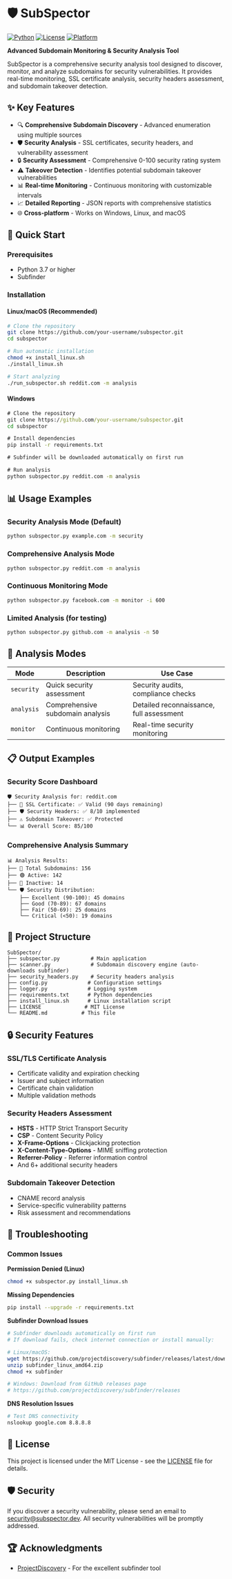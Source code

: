 # 🛡️ SubSpector 
[![Python](https://img.shields.io/badge/Python-3.7+-blue.svg)](https://python.org)
[![License](https://img.shields.io/badge/License-MIT-green.svg)](LICENSE)
[![Platform](https://img.shields.io/badge/Platform-Windows%20%7C%20Linux%20%7C%20macOS-lightgrey.svg)]()

**Advanced Subdomain Monitoring & Security Analysis Tool**

SubSpector is a comprehensive security analysis tool designed to discover, monitor, and analyze subdomains for security vulnerabilities. It provides real-time monitoring, SSL certificate analysis, security headers assessment, and subdomain takeover detection.


## ✨ Key Features

- 🔍 **Comprehensive Subdomain Discovery** - Advanced enumeration using multiple sources
- 🛡️ **Security Analysis** - SSL certificates, security headers, and vulnerability assessment
- 🔒 **Security Assessment** - Comprehensive 0-100 security rating system
- ⚠️ **Takeover Detection** - Identifies potential subdomain takeover vulnerabilities
- 📊 **Real-time Monitoring** - Continuous monitoring with customizable intervals
- 📈 **Detailed Reporting** - JSON reports with comprehensive statistics
- 🌐 **Cross-platform** - Works on Windows, Linux, and macOS


## 🚀 Quick Start

### Prerequisites

- Python 3.7 or higher
- Subfinder

### Installation

#### Linux/macOS (Recommended)

```bash
# Clone the repository
git clone https://github.com/your-username/subspector.git
cd subspector

# Run automatic installation
chmod +x install_linux.sh
./install_linux.sh

# Start analyzing
./run_subspector.sh reddit.com -m analysis
```

#### Windows

```cmd
# Clone the repository
git clone https://github.com/your-username/subspector.git
cd subspector

# Install dependencies
pip install -r requirements.txt

# Subfinder will be downloaded automatically on first run

# Run analysis
python subspector.py reddit.com -m analysis
```

## 📊 Usage Examples

### Security Analysis Mode (Default)
```bash
python subspector.py example.com -m security
```

### Comprehensive Analysis Mode
```bash
python subspector.py reddit.com -m analysis
```

### Continuous Monitoring Mode
```bash
python subspector.py facebook.com -m monitor -i 600
```

### Limited Analysis (for testing)
```bash
python subspector.py github.com -m analysis -n 50
```

## 🔧 Analysis Modes

| Mode | Description | Use Case |
|------|-------------|----------|
| `security` | Quick security assessment | Security audits, compliance checks |
| `analysis` | Comprehensive subdomain analysis | Detailed reconnaissance, full assessment |
| `monitor` | Continuous monitoring | Real-time security monitoring |

## 📋 Output Examples

### Security Score Dashboard
```
🛡️ Security Analysis for: reddit.com
├── 🔐 SSL Certificate: ✅ Valid (90 days remaining)
├── 🛡️ Security Headers: ✅ 8/10 implemented  
├── ⚠️ Subdomain Takeover: ✅ Protected
└── 📊 Overall Score: 85/100
```

### Comprehensive Analysis Summary
```
📊 Analysis Results:
├── 📍 Total Subdomains: 156
├── 🟢 Active: 142
├── 🔴 Inactive: 14
└── 🛡️ Security Distribution:
    ├── Excellent (90-100): 45 domains
    ├── Good (70-89): 67 domains  
    ├── Fair (50-69): 25 domains
    └── Critical (<50): 19 domains
```

## 📁 Project Structure

```
SubSpector/
├── subspector.py          # Main application
├── scanner.py             # Subdomain discovery engine (auto-downloads subfinder)
├── security_headers.py    # Security headers analysis
├── config.py             # Configuration settings
├── logger.py             # Logging system
├── requirements.txt      # Python dependencies
├── install_linux.sh      # Linux installation script
├── LICENSE              # MIT License
└── README.md           # This file
```

## 🔒 Security Features

### SSL/TLS Certificate Analysis
- Certificate validity and expiration checking
- Issuer and subject information
- Certificate chain validation
- Multiple validation methods

### Security Headers Assessment
- **HSTS** - HTTP Strict Transport Security
- **CSP** - Content Security Policy
- **X-Frame-Options** - Clickjacking protection
- **X-Content-Type-Options** - MIME sniffing protection
- **Referrer-Policy** - Referrer information control
- And 6+ additional security headers

### Subdomain Takeover Detection
- CNAME record analysis
- Service-specific vulnerability patterns
- Risk assessment and recommendations


## 🔧 Troubleshooting

### Common Issues

**Permission Denied (Linux)**
```bash
chmod +x subspector.py install_linux.sh
```

**Missing Dependencies**
```bash
pip install --upgrade -r requirements.txt
```

**Subfinder Download Issues**
```bash
# Subfinder downloads automatically on first run
# If download fails, check internet connection or install manually:

# Linux/macOS:
wget https://github.com/projectdiscovery/subfinder/releases/latest/download/subfinder_linux_amd64.zip
unzip subfinder_linux_amd64.zip
chmod +x subfinder

# Windows: Download from GitHub releases page
# https://github.com/projectdiscovery/subfinder/releases
```

**DNS Resolution Issues**
```bash
# Test DNS connectivity
nslookup google.com 8.8.8.8
```


## 📄 License

This project is licensed under the MIT License - see the [LICENSE](LICENSE) file for details.

## 🛡️ Security

If you discover a security vulnerability, please send an email to security@subspector.dev. All security vulnerabilities will be promptly addressed.


## 🏆 Acknowledgments

- [ProjectDiscovery](https://github.com/projectdiscovery) - For the excellent subfinder tool


</div>
